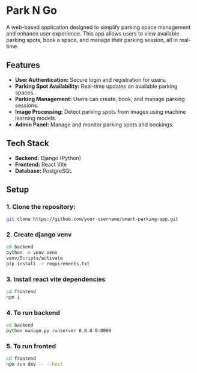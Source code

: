 # Park N Go

A web-based application designed to simplify parking space management and enhance user experience. This app allows users to view available parking spots, book a space, and manage their parking session, all in real-time.

## Features
- **User Authentication:** Secure login and registration for users.
- **Parking Spot Availability:** Real-time updates on available parking spaces.
- **Parking Management:** Users can create, book, and manage parking sessions.
- **Image Processing:** Detect parking spots from images using machine learning models.
- **Admin Panel:** Manage and monitor parking spots and bookings.

## Tech Stack
- **Backend:** Django (Python)
- **Frontend:** React Vite
- **Database:** PostgreSQL

## Setup

### 1. Clone the repository:
```bash
git clone https://github.com/your-username/smart-parking-app.git
```

### 2. Create django venv
```bash
cd backend
python -m venv venv
venv/Scripts/activate
pip install -r requirements.txt
```

### 3. Install react vite dependencies
```bash
cd frontend
npm i
```

### 4. To run backend
```bash
cd backend
python manage.py runserver 0.0.0.0:8000
```

### 5. To run fronted
```bash
cd frontend
npm run dev -- --host
```
